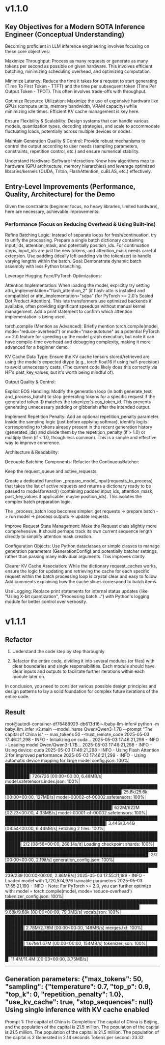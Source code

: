 # v1.1.0

## Key Objectives for a Modern SOTA Inference Engineer (Conceptual Understanding)

Becoming proficient in LLM inference engineering involves focusing on these core objectives:

Maximize Throughput: Process as many requests or generate as many tokens per second as possible on given hardware. This involves efficient batching, minimizing scheduling overhead, and optimizing computation.

Minimize Latency: Reduce the time it takes for a request to start generating (Time To First Token - TTFT) and the time per subsequent token (Time Per Output Token - TPOT). This often involves trade-offs with throughput.

Optimize Resource Utilization: Maximize the use of expensive hardware like GPUs (compute units, memory bandwidth, VRAM capacity) while minimizing idle times. Efficient KV cache management is key here.

Ensure Flexibility & Scalability: Design systems that can handle various models, quantization types, decoding strategies, and scale to accommodate fluctuating loads, potentially across multiple devices or nodes.

Maintain Generation Quality & Control: Provide robust mechanisms to control the output according to user needs (sampling parameters, constraints, repetition control, etc.) and ensure numerical stability.

Understand Hardware-Software Interaction: Know how algorithms map to hardware (GPU architecture, memory hierarchies) and leverage optimized libraries/kernels (CUDA, Triton, FlashAttention, cuBLAS, etc.) effectively.

## Entry-Level Improvements (Performance, Quality, Architecture) for the Demo

Given the constraints (beginner focus, no heavy libraries, limited hardware), here are necessary, achievable improvements:

### Performance (Focus on Reducing Overhead & Using Built-ins)

Refine Batching Logic: Instead of separate loops for fresh/continuation, try to unify the processing. Prepare a single batch dictionary containing input_ids, attention_mask, and potentially position_ids. For continuation steps, input_ids are just the new tokens, and attention_mask needs careful extension. Use padding (ideally left-padding via the tokenizer) to handle varying lengths within the batch. Goal: Demonstrate dynamic batch assembly with less Python branching.

Leverage Hugging Face/PyTorch Optimizations:

Attention Implementation: When loading the model, explicitly try setting attn_implementation="flash_attention_2" (if flash-attn is installed and compatible) or attn_implementation="sdpa" (for PyTorch >= 2.0's Scaled Dot Product Attention). This lets transformers use optimized backends if available, often providing significant speedups without manual kernel management. Add a print statement to confirm which attention implementation is being used.

torch.compile (Mention as Advanced): Briefly mention torch.compile(model, mode="reduce-overhead") or mode="max-autotune" as a potential PyTorch >= 2.0 feature for speeding up the model graph execution, but note it can have compile-time overhead and debugging complexity, making it more advanced for a beginner demo.

KV Cache Data Type: Ensure the KV cache tensors stored/retrieved are using the model's expected dtype (e.g., torch.float16 if using half-precision) to avoid unnecessary casts. (The current code likely does this correctly via HF's past_key_values, but it's worth being mindful of).

Output Quality & Control:

Explicit EOS Handling: Modify the generation loop (in both generate_text and_process_batch) to stop generating tokens for a specific request if the generated token ID matches the tokenizer's eos_token_id. This prevents generating unnecessary padding or gibberish after the intended output.

Implement Repetition Penalty: Add an optional repetition_penalty parameter. Inside the sampling logic (just before applying softmax), identify logits corresponding to tokens already present in the recent generation history (generated_ids) and divide them by the repetition_penalty (if > 1.0) or multiply them (if < 1.0, though less common). This is a simple and effective way to improve coherence.

Architecture & Readability:

Decouple Batching Components: Refactor the ContinuousBatcher:

Keep the request_queue and active_requests.

Create a dedicated function _prepare_model_input(requests_to_process) that takes the list of active requests and returns a dictionary ready to be passed to model.forward() (containing padded input_ids, attention_mask, past_key_values if applicable, maybe position_ids). This isolates the complex batch preparation logic.

The _process_batch loop becomes simpler: get requests -> prepare batch -> run model -> process outputs -> update requests.

Improve Request State Management: Make the Request class slightly more comprehensive. It should perhaps track its own current sequence length directly to simplify attention mask creation.

Configuration Objects: Use Python dataclasses or simple classes to manage generation parameters (GenerationConfig) and potentially batcher settings, rather than passing many individual arguments. This improves clarity.

Clearer KV Cache Association: While the dictionary request_caches works, ensure the logic for updating and retrieving the cache for each specific request within the batch processing loop is crystal clear and easy to follow. Add comments explaining how the cache slices correspond to batch items.

Use Logging: Replace print statements for internal status updates (like "Using X-bit quantization", "Processing batch...") with Python's logging module for better control over verbosity.

# v1.1.1

## Refactor

1. Understand the code step by step thoroughly

2. Refactor the entire code, dividing it into several modules (or files) with clear boundaries and single responsibilities. Each module should have clear inputs and outputs to facilitate further iterations within each module later on.

In conclusion, you need to consider various possible design principles and design patterns to lay a solid foundation for complex future iterations of the entire code.

## Result

root@autodl-container-df76488929-db613d16:~/baby-llm-infer# python -m baby_llm_infer_v2.main --model_name Qwen/Qwen3-1.7B --prompt "The capital of China is" --
max_tokens 50 --trust_remote_code
2025-05-03 17:46:21,298 - INFO - Initializing on cuda...
2025-05-03 17:46:21,298 - INFO - Loading model Qwen/Qwen3-1.7B...
2025-05-03 17:46:21,298 - INFO - Using device: cuda
2025-05-03 17:46:21,298 - INFO - Using Flash Attention 2 for improved performance
2025-05-03 17:46:21,298 - INFO - Using automatic device mapping for large model
config.json: 100%|████████████████████████████████████████████████████████████████████████████████████████████████████████████| 726/726 [00:00<00:00, 6.48MB/s]
model.safetensors.index.json: 100%|████████████████████████████████████████████████████████████████████████████████████████| 25.6k/25.6k [00:00<00:00, 127MB/s]
model-00002-of-00002.safetensors: 100%|█████████████████████████████████████████████████████████████████████████████████████| 622M/622M [02:23<00:00, 4.33MB/s]
model-00001-of-00002.safetensors: 100%|███████████████████████████████████████████████████████████████████████████████████| 3.44G/3.44G [08:54<00:00, 6.44MB/s]
Fetching 2 files: 100%|█████████████████████████████████████████████████████████████████████████████████████████████████████████| 2/2 [08:56<00:00, 268.14s/it]
Loading checkpoint shards: 100%|█████████████████████████████████████████████████████████████████████████████████████████████████| 2/2 [00:00<00:00,  2.19it/s]
generation_config.json: 100%|█████████████████████████████████████████████████████████████████████████████████████████████████| 239/239 [00:00<00:00, 2.86MB/s]
2025-05-03 17:55:21,189 - INFO - Loaded model with 1,720,574,976 trainable parameters
2025-05-03 17:55:21,190 - INFO - Note: For PyTorch >= 2.0, you can further optimize with: model = torch.compile(model, mode='reduce-overhead')
tokenizer_config.json: 100%|██████████████████████████████████████████████████████████████████████████████████████████████| 9.68k/9.68k [00:00<00:00, 79.3MB/s]
vocab.json: 100%|██████████████████████████████████████████████████████████████████████████████████████████████████████████| 2.78M/2.78M [00:00<00:00, 148MB/s]
merges.txt: 100%|██████████████████████████████████████████████████████████████████████████████████████████████████████████| 1.67M/1.67M [00:00<00:00, 154MB/s]
tokenizer.json: 100%|█████████████████████████████████████████████████████████████████████████████████████████████████████| 11.4M/11.4M [00:03<00:00, 3.75MB/s]

--------------------------------------------------
Generation parameters: {"max_tokens": 50, "sampling": {"temperature": 0.7, "top_p": 0.9, "top_k": 0, "repetition_penalty": 1.0}, "use_kv_cache": true, "stop_sequences": null}
Using single inference with KV cache enabled
--------------------------------------------------


Prompt 1: The capital of China is
Completion: The capital of China is Beijing, and the population of the capital is 21.5 million. The population of the capital is 21.5 million. The population of the capital is 21.5 million. The population of the capital is 2
Generated in 2.14 seconds
Tokens per second: 23.32
